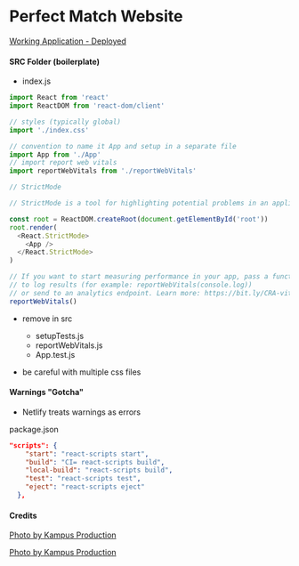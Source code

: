 # Perfect Match Website

[Working Application - Deployed](https://perfect-match-nanny-agency.netlify.app/)

#### SRC Folder (boilerplate)

- index.js

```js
import React from 'react'
import ReactDOM from 'react-dom/client'

// styles (typically global)
import './index.css'

// convention to name it App and setup in a separate file
import App from './App'
// import report web vitals
import reportWebVitals from './reportWebVitals'

// StrictMode

// StrictMode is a tool for highlighting potential problems in an application.Activates additional checks and warnings for its descendants.Runs only in Development, does not impact the production build. RENDERS TWICE !!! Possible to remove.

const root = ReactDOM.createRoot(document.getElementById('root'))
root.render(
  <React.StrictMode>
    <App />
  </React.StrictMode>
)

// If you want to start measuring performance in your app, pass a function
// to log results (for example: reportWebVitals(console.log))
// or send to an analytics endpoint. Learn more: https://bit.ly/CRA-vitals
reportWebVitals()
```

- remove in src

  - setupTests.js
  - reportWebVitals.js
  - App.test.js

- be careful with multiple css files


#### Warnings "Gotcha"

- Netlify treats warnings as errors

package.json

```json
"scripts": {
    "start": "react-scripts start",
    "build": "CI= react-scripts build",
    "local-build": "react-scripts build",
    "test": "react-scripts test",
    "eject": "react-scripts eject"
  },
```

#### Credits

[Photo by Kampus Production](https://www.pexels.com/photo/a-woman-doing-babysitter-7414391/)

[Photo by Kampus Production](https://www.pexels.com/photo/nanny-and-kids-sitting-on-green-grass-8954794/)

